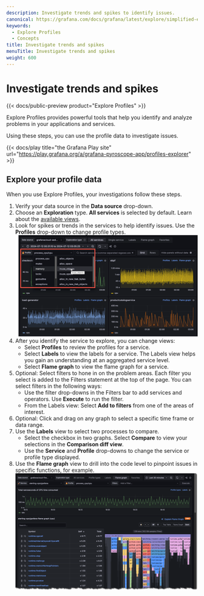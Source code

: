 ```yaml
---
description: Investigate trends and spikes to identify issues.
canonical: https://grafana.com/docs/grafana/latest/explore/simplified-exploration/profiles/investigate/
keywords:
  - Explore Profiles
  - Concepts
title: Investigate trends and spikes
menuTitle: Investigate trends and spikes
weight: 600
---
```


# Investigate trends and spikes

{{< docs/public-preview product="Explore Profiles" >}}

Explore Profiles provides powerful tools that help you identify and analyze problems in your applications and services.

Using these steps, you can use the profile data to investigate issues.

{{< docs/play title="the Grafana Play site" url="https://play.grafana.org/a/grafana-pyroscope-app/profiles-explorer" >}}

## Explore your profile data

When you use Explore Profiles, your investigations follow these steps.

1. Verify your data source in the **Data source** drop-down.
1. Choose an **Exploration** type. **All services** is selected by default. Learn about the [available views](../choose-a-view/).
1. Look for spikes or trends in the services to help identify issues. Use the **Profiles** drop-down to change profile types.
   ![Select a profile type](../images/explore-profiles-select-profile.png 'Select a profile type')
1. After you identify the service to explore, you can change views:
   - Select **Profiles** to review the profiles for a service.
   - Select **Labels** to view the labels for a service. The Labels view helps you gain an understanding at an aggregated service level.
   - Select **Flame graph** to view the flame graph for a service.
1. Optional: Select filters to hone in on the problem areas. Each filter you select is added to the Filters statement at the top of the page. You can select filters in the following ways:
   - Use the filter drop-downs in the Filters bar to add services and operators. Use **Execute** to run the filter.
   - From the Labels view: Select **Add to filters** from one of the areas of interest.
1. Optional: Click and drag on any graph to select a specific time frame or data range.
1. Use the **Labels** view to select two processes to compare.
   - Select the checkbox in two graphs. Select **Compare** to view your selections in the **Comparison diff view**.
   - Use the **Service** and **Profile** drop-downs to change the service or profile type displayed.
1. Use the **Flame graph** view to drill into the code level to pinpoint issues in specific functions, for example.
   ![Viewing a flame graph during an investigation](../images/explore-profiles-flamegraph.png)
